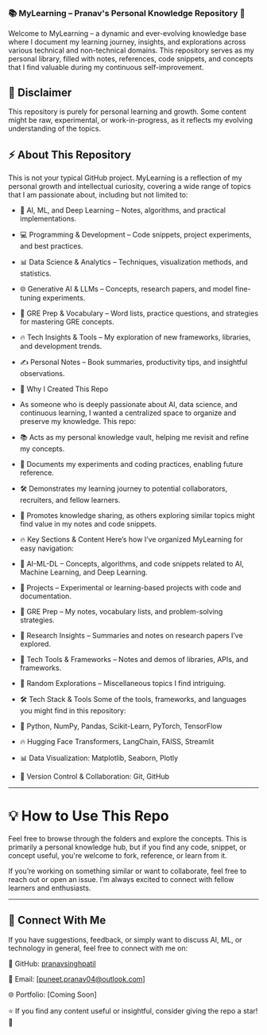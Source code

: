 ### 📚 MyLearning – Pranav's Personal Knowledge Repository 🚀
 Welcome to MyLearning – a dynamic and ever-evolving knowledge base where I document my learning journey, insights, and explorations across various technical and non-technical domains. This repository serves as my personal library, filled with notes, references, code snippets, and concepts that I find valuable during my continuous self-improvement.

## 🌟 Disclaimer
This repository is purely for personal learning and growth. Some content might be raw, experimental, or work-in-progress, as it reflects my evolving understanding of the topics.

## ⚡ About This Repository
This is not your typical GitHub project. MyLearning is a reflection of my personal growth and intellectual curiosity, covering a wide range of topics that I am passionate about, including but not limited to:

- 🧠 AI, ML, and Deep Learning – Notes, algorithms, and practical implementations.
- 💻 Programming & Development – Code snippets, project experiments, and best practices.
- 📊 Data Science & Analytics – Techniques, visualization methods, and statistics.
- 🌐 Generative AI & LLMs – Concepts, research papers, and model fine-tuning experiments.
- 🎯 GRE Prep & Vocabulary – Word lists, practice questions, and strategies for mastering GRE concepts.
- 🔥 Tech Insights & Tools – My exploration of new frameworks, libraries, and development trends.
- ✍️ Personal Notes – Book summaries, productivity tips, and insightful observations.
- 🚀 Why I Created This Repo
- As someone who is deeply passionate about AI, data science, and continuous learning, I wanted a centralized space to organize and preserve my knowledge. This repo:

- 📚 Acts as my personal knowledge vault, helping me revisit and refine my concepts.
- 🔧 Documents my experiments and coding practices, enabling future reference.
- 🛠️ Demonstrates my learning journey to potential collaborators, recruiters, and fellow learners.
- 🌟 Promotes knowledge sharing, as others exploring similar topics might find value in my notes and code snippets.
- 🔥 Key Sections & Content
Here’s how I’ve organized MyLearning for easy navigation:

- 📁 AI-ML-DL – Concepts, algorithms, and code snippets related to AI, Machine Learning, and Deep Learning.
- 📁 Projects – Experimental or learning-based projects with code and documentation.
- 📁 GRE Prep – My notes, vocabulary lists, and problem-solving strategies.
- 📁 Research Insights – Summaries and notes on research papers I’ve explored.
- 📁 Tech Tools & Frameworks – Notes and demos of libraries, APIs, and frameworks.
- 📁 Random Explorations – Miscellaneous topics I find intriguing.

- 🛠️ Tech Stack & Tools
Some of the tools, frameworks, and languages you might find in this repository:

- 🐍 Python, NumPy, Pandas, Scikit-Learn, PyTorch, TensorFlow
- 🔥 Hugging Face Transformers, LangChain, FAISS, Streamlit
- 📊 Data Visualization: Matplotlib, Seaborn, Plotly
- 🚀 Version Control & Collaboration: Git, GitHub

---

# 💡 How to Use This Repo
 Feel free to browse through the folders and explore the concepts. This is primarily a personal knowledge hub, but if you find any code, snippet, or concept useful, you're welcome to fork, reference, or learn from it.

If you’re working on something similar or want to collaborate, feel free to reach out or open an issue. I’m always excited to connect with fellow learners and enthusiasts.

---

## 🚀 Connect With Me
If you have suggestions, feedback, or simply want to discuss AI, ML, or technology in general, feel free to connect with me on:

🔗 GitHub: [pranavsinghpatil]("https://github.com/pranavsinghpatil")

📧 Email: [puneet.pranav04@outlook.com]

🌐 Portfolio: [Coming Soon]

⭐️ If you find any content useful or insightful, consider giving the repo a star! 🌟